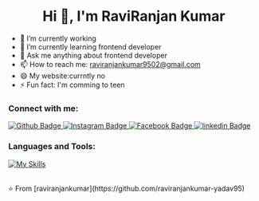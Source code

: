  <h1 align="center">Hi 👋, I'm RaviRanjan Kumar</h1>

- 🔭 I’m currently working 
- 🌱 I’m currently learning frontend developer
- 💬 Ask me anything about frontend developer
- 📫 How to reach me: raviranjankumar9502@gmail.com
- 😄 My website:currntly no
- ⚡ Fun fact: I'm comming to teen
  
### Connect with me:
<div id="badges">
  <a href="https://github.com/raviranjankumar-yadav95">
    <img src="https://img.shields.io/badge/Github-white?style=for-the-badge&logo=Github&logoColor=black" alt="Github Badge"/>
  </a>
   <a href="https://www.instagram.com/ravi165yadav?igsh=bjRoOWFieWM3MGxt">
    <img src="https://img.shields.io/badge/Instagram-purple?style=for-the-badge&logo=instagram&logoColor=white" alt="Instagram Badge"/>
  </a>
   <a href="https://www.facebook.com/share/18q9JCPhSZ/">
    <img src="https://img.shields.io/badge/Facebook-blue?style=for-the-badge&logo=facebook&logoColor=white" alt="Facebook Badge"/>
  </a>
   <a href="https://www.linkedin.com/public-profile/settings?trk=d_flagship3_profile_self_view_public_profile">
    <img src="https://img.shields.io/badge/Linkedin-blue?style=for-the-badge&logo=linkedin&logoColor=white" alt="linkedin Badge"/>
  </a>
</div>

### Languages and Tools:
[![My Skills](https://skillicons.dev/icons?i=html,css,js,github,git,react,figma&perline=5)](https://skillicons.dev)


<br>
⭐️ From [raviranjankumar](https://github.com/raviranjankumar-yadav95)
